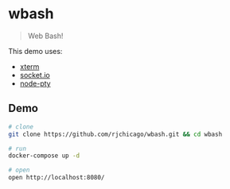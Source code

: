 # wbash

> Web Bash!

This demo uses:

* [xterm](https://xtermjs.org/)
* [socket.io](https://socket.io/)
* [node-pty](https://github.com/microsoft/node-pty)

## Demo

``` sh
# clone
git clone https://github.com/rjchicago/wbash.git && cd wbash

# run
docker-compose up -d

# open
open http://localhost:8080/
```
